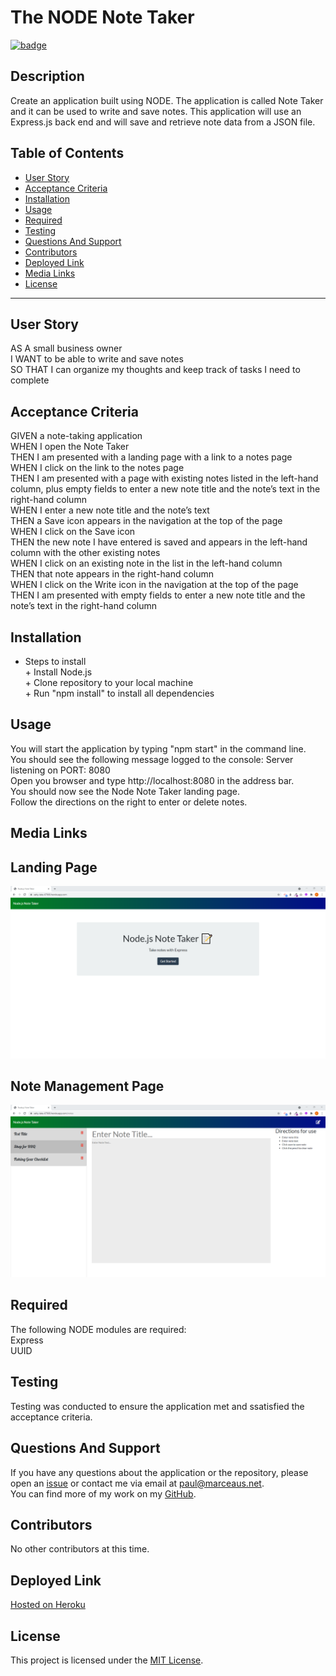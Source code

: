 
# __The NODE Note Taker__
[![badge](https://img.shields.io/badge/license-MIT-green)](https://choosealicense.com/licenses/mit)
## __Description__ 
 Create an application built using NODE.  The application is called Note Taker and it can be used to write and save notes. This application will use an Express.js back end and will save and retrieve note data from a JSON file.
## Table of Contents 
 - [User Story](#user-story) 
- [Acceptance Criteria](#acceptance-criteria) 
- [Installation](#installation) 
- [Usage](#usage) 
- [Required](#required) 
- [Testing](#testing) 
- [Questions And Support](#questions-and-support) 
- [Contributors](#contributors) 
- [Deployed Link](#deployed-link) 
- [Media Links](#media-links) 
- [License](#license) 

---
## __User__ __Story__ 
  AS A small business owner<br>I WANT to be able to write and save notes<br>SO THAT I can organize my thoughts and keep track of tasks I need to complete 
## __Acceptance__ __Criteria__ 
  GIVEN a note-taking application<br>WHEN I open the Note Taker<br>THEN I am presented with a landing page with a link to a notes page<br>WHEN I click on the link to the notes page<br>THEN I am presented with a page with existing notes listed in the left-hand column, plus empty fields to enter a new note title and the note’s text in the right-hand column<br>WHEN I enter a new note title and the note’s text<br>THEN a Save icon appears in the navigation at the top of the page<br>WHEN I click on the Save icon<br>THEN the new note I have entered is saved and appears in the left-hand column with the other existing notes<br>WHEN I click on an existing note in the list in the left-hand column<br>THEN that note appears in the right-hand column<br>WHEN I click on the Write icon in the navigation at the top of the page<br>THEN I am presented with empty fields to enter a new note title and the note’s text in the right-hand column   
## __Installation__ 
 + Steps to install<br>+ Install Node.js<br>+ Clone repository to your local machine<br>+ Run "npm install" to install all dependencies  
## __Usage__ 
  You will start the application by typing "npm start" in the command line.<br>You should see the following message logged to the console: Server listening on PORT: 8080<br>Open you browser and type http://localhost:8080 in the address bar.<br>You should now see the Node Note Taker landing page.<br> Follow the directions on the right to enter or delete notes.   
## __Media__ __Links__ 
  
  ## Landing Page  
  ![media file 1](./includes/images/Screenshot1.png)  
   
  ## Note Management Page  
  ![media file 2](./includes/images/Screenshot2.png) 
## __Required__ 
  The following NODE modules are required:<br>Express<br>UUID 
## __Testing__ 
  Testing was conducted to ensure the application met and ssatisfied the acceptance criteria.  
## __Questions__ __And__ __Support__ 
 If you have any questions about the application or the repository, please open an [issue](https://github.com/pmarceaujr/Node_Note_Taker/issues) or contact me via email at paul@marceaus.net.   
 You can find more of my work on my [GitHub](https://github.com/pmarceaujr).  
## __Contributors__ 
  No other contributors at this time.   
## __Deployed__ __Link__ 
  [Hosted on Heroku](https://pmarceaujr-node-notes-57eb5780f3c5.herokuapp.com/notes) 
## __License__ 
 This project is licensed under the [MIT License](https://choosealicense.com/licenses/mit).   
